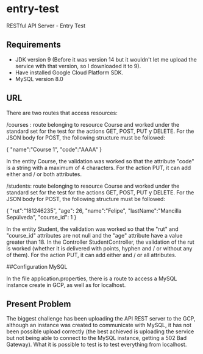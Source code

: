 # entry-test
RESTful API Server - Entry Test

## Requirements

* JDK version 9 (Before it was version 14 but it wouldn't let me upload the service with that version, so I downloaded it to 9).
* Have installed Google Cloud Platform SDK.
* MySQL version 8.0

## URL


There are two routes that access resources: 

/courses : route belonging to resource Course and worked under the standard set for the test for the actions GET, POST, PUT y DELETE.
For the JSON body for POST, the following structure must be followed:

{
	"name":"Course 1",
	"code":"AAAA"
}

In the entity Course, the validation was worked so that the attribute "code" is a string with a maximum of 4 characters.
For the action PUT, it can add either and / or both attributes.

/students: route belonging to resource Course and worked under the standard set for the test for the actions GET, POST, PUT y DELETE.
For the JSON body for POST, the following structure must be followed:

{
	"rut":"181246235",
	"age": 26,
	"name":"Felipe",
	"lastName":"Mancilla Sepúlveda",
	"course_id": 1
}

In the entity Student, the validation was worked so that the "rut" and "course_id" attributes are not null and the "age" attribute
have a value greater than 18.
In the Controller StudentController, the validation of the rut is worked (whether it is delivered with points,
hyphen and / or without any of them).
For the action PUT, it can add either and / or all attributes.

##Configuration MySQL

In the file application.properties, there is a route to access a MySQL instance create in GCP, as well as for localhost.

## Present Problem

The biggest challenge has been uploading the API REST server to the GCP, although an instance was created to communicate 
with MySQL, it has not been possible upload correctly (the best achieved is uploading the service but not being able 
to connect to the MySQL instance, getting a 502 Bad Gateway).
What it is possible to test is to test everything from localhost.

